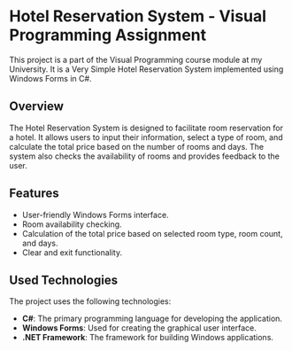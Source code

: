 # Hotel Reservation System - Visual Programming Assignment

This project is a part of the Visual Programming course module at my University. It is a Very Simple Hotel Reservation System implemented using Windows Forms in C#.

## Overview

The Hotel Reservation System is designed to facilitate room reservation for a hotel. It allows users to input their information, select a type of room, and calculate the total price based on the number of rooms and days. The system also checks the availability of rooms and provides feedback to the user.

## Features

- User-friendly Windows Forms interface.
- Room availability checking.
- Calculation of the total price based on selected room type, room count, and days.
- Clear and exit functionality.

## Used Technologies

The project uses the following technologies:

- **C#**: The primary programming language for developing the application.
- **Windows Forms**: Used for creating the graphical user interface.
- **.NET Framework**: The framework for building Windows applications.
